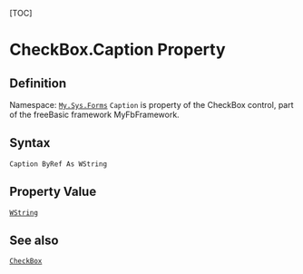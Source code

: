 [TOC]
# CheckBox.Caption Property

## Definition
Namespace: [`My.Sys.Forms`](My.Sys.Forms.md)
`Caption` is property of the CheckBox control, part of the freeBasic framework MyFbFramework.
## Syntax
```freeBasic
Caption ByRef As WString
```
## Property Value
[`WString`]("https://www.freebasic.net/wiki/KeyPgWString")
## See also
[`CheckBox`](CheckBox.md)
